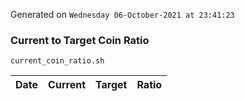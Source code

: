 Generated on `Wednesday 06-October-2021 at 23:41:23`

### Current to Target Coin Ratio
`current_coin_ratio.sh`

Date|Current|Target|Ratio
---|---|---|---
